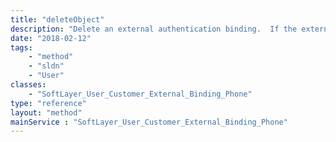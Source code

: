 ```yaml
---
title: "deleteObject"
description: "Delete an external authentication binding.  If the external binding currently has an active billing item associated you will be prevented from deleting the binding.  The alternative method to remove an external authentication binding is to use the service cancellation form. "
date: "2018-02-12"
tags:
    - "method"
    - "sldn"
    - "User"
classes:
    - "SoftLayer_User_Customer_External_Binding_Phone"
type: "reference"
layout: "method"
mainService : "SoftLayer_User_Customer_External_Binding_Phone"
---
```

